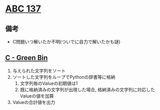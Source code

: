 # [ABC 137](https://atcoder.jp/contests/abc137)

## 備考

- C問題いつ解いたか不明(ついでに自力で解いたかも謎)

## [C - Green Bin](https://atcoder.jp/contests/abc137/tasks/abc137_c)

1. 与えられた文字列をソート
1. ソートした文字列をループでPythonの辞書等に格納
    1. 文字列毎のValueの初期値は1
    1. 既に格納済みの文字列が出現した場合, 格納済みの文字列に対応したValueの値を加算
1. Valueの合計値を出力
